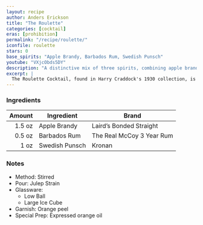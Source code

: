 ```yaml
---
layout: recipe
author: Anders Erickson
title: "The Roulette"
categories: [cocktail]
eras: [prohibition]
permalink: "/recipe/roulette/"
iconfile: roulette
stars: 0
base_spirits: "Apple Brandy, Barbados Rum, Swedish Punsch"
youtube: "VXjcObds5DY"
description: "A distinctive mix of three spirits, combining apple brandy, light rum, and Swedish Punsch. This combination creates a surprisingly balanced, fruit-forward cocktail with complex notes of apple, spice, and cane sugar."
excerpt: |
  The Roulette Cocktail, found in Harry Craddock's 1930 collection, is an uncommon and flavorful blend of apple brandy, light rum, and Swedish Punsch liqueur. The original recipe calls for equal parts of the three main spirits, although modern adaptations may adjust these proportions to temper the sweetness. Calvados provides a strong apple core to the drink, which is complemented by the unique molasses and spice notes of the Swedish Punsch. The inclusion of light rum adds body and a subtle layer of cane sweetness to the overall mixture. Typically shaken with ice and served straight up in a cocktail glass, the Roulette is a fascinating example of early 20th-century spirit combinations.
---
```


### Ingredients

| Amount | Ingredient     | Brand                     |
| -----: | -------------- | ------------------------- |
| 1.5 oz | Apple Brandy   | Laird’s Bonded Straight   |
| 0.5 oz | Barbados Rum   | The Real McCoy 3 Year Rum |
|   1 oz | Swedish Punsch | Kronan                    |

### Notes

- Method: Stirred
- Pour: Julep Strain
- Glassware:
  - Low Ball
  - Large Ice Cube
- Garnish: Orange peel
- Special Prep: Expressed orange oil 

